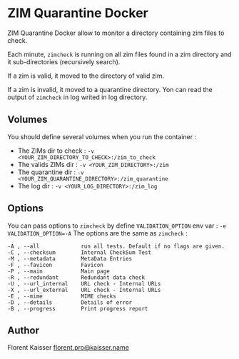 ZIM Quarantine Docker
=====================

ZIM Quarantine Docker allow to monitor a directory containing zim files to check.

Each minute, `zimcheck` is running on all zim files found in a zim directory and 
it sub-directories (recursively search).

If a zim is valid, it moved to the directory of valid zim.

If a zim is invalid, it moved to a quarantine directory. Yon can read the output 
of `zimcheck` in log writed in log directory.

Volumes
-------

You should define several volumes when you run the container :

- The ZIMs dir to check : `-v <YOUR_ZIM_DIRECTORY_TO_CHECK>:/zim_to_check`
- The valids ZIMs dir : `-v <YOUR_ZIM_DIRECTORY>:/zim`
- The quarantine dir : `-v <YOUR_ZIM_QUARANTINE_DIRECTORY>:/zim_quarantine`
- The log dir : `-v <YOUR_LOG_DIRECTORY>:/zim_log`

Options
-------

You can pass options to `zimcheck` by define `VALIDATION_OPTION` env var : `-e VALIDATION_OPTION=-A` The options are the same as `zimcheck` :

```
-A , --all             run all tests. Default if no flags are given.
-C , --checksum        Internal CheckSum Test
-M , --metadata        MetaData Entries
-F , --favicon         Favicon
-P , --main            Main page
-R , --redundant       Redundant data check
-U , --url_internal    URL check - Internal URLs
-X , --url_external    URL check - Internal URLs
-E , --mime            MIME checks
-D , --details         Details of error
-B , --progress        Print progress report
```

Author
------

Florent Kaisser <florent.pro@kaisser.name>
